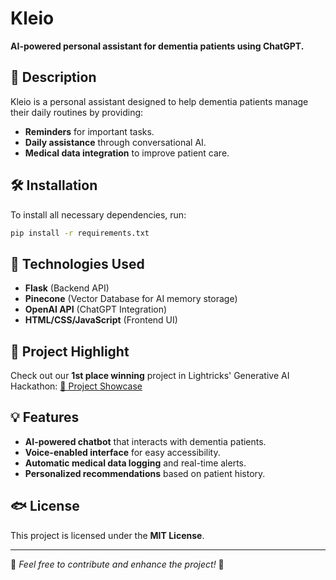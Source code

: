 # Kleio

**AI-powered personal assistant for dementia patients using ChatGPT.**

## 📌 Description
Kleio is a personal assistant designed to help dementia patients manage their daily routines by providing:
- **Reminders** for important tasks.
- **Daily assistance** through conversational AI.
- **Medical data integration** to improve patient care.

## 🛠 Installation
To install all necessary dependencies, run:
```bash
pip install -r requirements.txt
```

## 🚀 Technologies Used
- **Flask** (Backend API)
- **Pinecone** (Vector Database for AI memory storage)
- **OpenAI API** (ChatGPT Integration)
- **HTML/CSS/JavaScript** (Frontend UI)

## 📎 Project Highlight
Check out our **1st place winning** project in Lightricks' Generative AI Hackathon:
[🔗 Project Showcase](https://www.linkedin.com/posts/nir-yarden_i-was-thrilled-to-participate-and-win-1st-activity-7071424408157904897-BHaN?utm_source=share&utm_medium=member_desktop)

## 💡 Features
- **AI-powered chatbot** that interacts with dementia patients.
- **Voice-enabled interface** for easy accessibility.
- **Automatic medical data logging** and real-time alerts.
- **Personalized recommendations** based on patient history.

## 🐟 License
This project is licensed under the **MIT License**.

---
🚀 *Feel free to contribute and enhance the project!* 🤖

